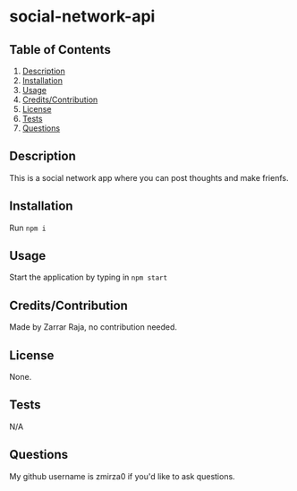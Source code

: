 # social-network-api

  ## Table of Contents 
  1. [Description](#description)
  2. [Installation](#installation)
  3. [Usage](#usage)
  4. [Credits/Contribution](#credits/contribution)
  5. [License](#license)
  6. [Tests](#tests)
  7. [Questions](#questions)



   ## Description
  This is a social network app where you can post thoughts and make frienfs.
   ## Installation
   Run ```npm i```
   ## Usage
   Start the application by typing in ```npm start```
   ## Credits/Contribution
   Made by Zarrar Raja, no contribution needed.
   ## License
   None.
   ## Tests
   N/A
   ## Questions
   My github username is zmirza0 if you'd like to ask questions.
